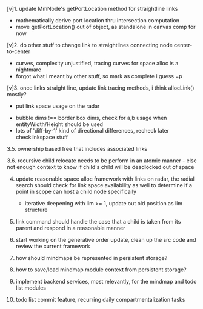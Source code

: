 [v]1. update MmNode's getPortLocation method for straightline links
  - mathematically derive port location thru intersection computation
  - move getPortLocation() out of object, as standalone in canvas comp for now

[v]2. do other stuff to change link to straightlines connecting node center-to-center
  - curves, complexity unjustified, tracing curves for space alloc is a nightmare
  - forgot what i meant by other stuff, so mark as complete i guess =p

[v]3. once links straight line, update link tracing methods, i think allocLink() mostly?
  - put link space usage on the radar

* bubble dims !== border box dims, check for a,b usage when entityWidth/Height should be used
* lots of 'diff-by-1' kind of directional differences, recheck later checklinkspace stuff

<!-- 3.4 generative order update, clean up the src code -->

3.5. ownership based free that includes associated links

3.6. recursive child relocate needs to be perform in an atomic manner
      - else not enough context to know if child's child will be deadlocked out of space

4. update reasonable space alloc framework with links on radar, the radial search should
    check for link space availability as well to determine if a point in scope can host a child node specifically
      - iterative deepening with lim >= 1, update out old position as lim structure

5. link command should handle the case that a child is taken from its parent and respond in a 
    reasonable manner

6. start working on the generative order update, clean up the src code and review the current framework

7. how should mindmaps be represented in persistent storage?

8. how to save/load mindmap module context from persistent storage?

9. implement backend services, most relevantly, for the mindmap and todo list modules

10. todo list commit feature, recurring daily compartmentalization tasks

